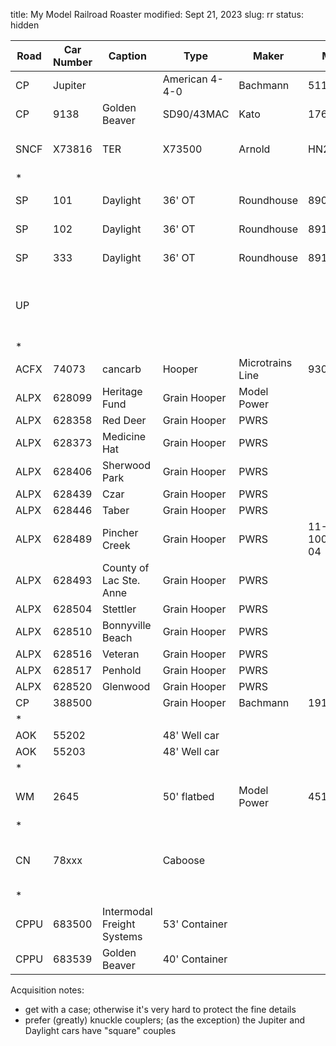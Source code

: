 title: My Model Railroad Roaster
modified: Sept 21, 2023
slug: rr
status: hidden

| Road | Car Number | Caption                    | Type           | Maker            | Model          | Acquisition            | Price | Notes                                      |
| ---- | ---------- | -------------------------- | -------------- | ---------------- | -------------- | ---------------------- | ----- | ------------------------------------------ |
| CP   | Jupiter    |                            | American 4-4-0 | Bachmann         | 51174          |                        |       | DC                                         |
| CP   | 9138       | Golden Beaver              | SD90/43MAC     | Kato             | 176-5616       | Edmonton train show    |       | DC                                         |
| SNCF | X73816     | TER                        | X73500         | Arnold           | HN2479         | Hampshire Models, 2023 | ~$240 | DC                                         |
| \*   |            |                            |                |                  |                |                        |       |                                            |
| SP   | 101        | Daylight                   | 36' OT         | Roundhouse       | 8909           | Edmonton train show    |       | Overton Coach                              |
| SP   | 102        | Daylight                   | 36' OT         | Roundhouse       | 8910           | Edmonton train show    |       | Overton Combine                            |
| SP   | 333        | Daylight                   | 36' OT         | Roundhouse       | 8912           | Edmonton train show    |       | Overton Baggage                            |
| UP   |            |                            |                |                  |                |                        |       | ~50' grey passenger car with raised center |
| \*   |            |                            |                |                  |                |                        |       |                                            |
| ACFX | 74073      | cancarb                    | Hooper         | Microtrains Line | 93070          |                        |       |                                            |
| ALPX | 628099     | Heritage Fund              | Grain Hooper   | Model Power      |                |                        |       | square couplers                            |
| ALPX | 628358     | Red Deer                   | Grain Hooper   | PWRS             |                | PWRS                   |       |                                            |
| ALPX | 628373     | Medicine Hat               | Grain Hooper   | PWRS             |                | PWRS                   |       |                                            |
| ALPX | 628406     | Sherwood Park              | Grain Hooper   | PWRS             |                | PWRS                   |       |                                            |
| ALPX | 628439     | Czar                       | Grain Hooper   | PWRS             |                | PWRS                   |       |                                            |
| ALPX | 628446     | Taber                      | Grain Hooper   | PWRS             |                | PWRS                   |       |                                            |
| ALPX | 628489     | Pincher Creek              | Grain Hooper   | PWRS             | 11-10001005-04 | PWRS                   |       |                                            |
| ALPX | 628493     | County of Lac Ste. Anne    | Grain Hooper   | PWRS             |                | PWRS                   |       |                                            |
| ALPX | 628504     | Stettler                   | Grain Hooper   | PWRS             |                | PWRS                   |       |                                            |
| ALPX | 628510     | Bonnyville Beach           | Grain Hooper   | PWRS             |                | PWRS                   |       |                                            |
| ALPX | 628516     | Veteran                    | Grain Hooper   | PWRS             |                | PWRS                   |       |                                            |
| ALPX | 628517     | Penhold                    | Grain Hooper   | PWRS             |                | PWRS                   |       |                                            |
| ALPX | 628520     | Glenwood                   | Grain Hooper   | PWRS             |                | PWRS                   |       |                                            |
| CP   | 388500     |                            | Grain Hooper   | Bachmann         | 19177          |                        |       |                                            |
| \*   |            |                            |                |                  |                |                        |       |                                            |
| AOK  | 55202      |                            | 48' Well car   |                  |                |                        |       | no case                                    |
| AOK  | 55203      |                            | 48' Well car   |                  |                |                        |       | no case                                    |
| \*   |            |                            |                |                  |                |                        |       |                                            |
| WM   | 2645       |                            | 50' flatbed    | Model Power      | 45160          | Edm train show, 2023   | $10   |                                            |
| \*   |            |                            |                |                  |                |                        |       |                                            |
| CN   | 78xxx      |                            | Caboose        |                  |                |                        |       | made in Yugoslavia; metal body and wheels  |
| \*   |            |                            |                |                  |                |                        |       |                                            |
| CPPU | 683500     | Intermodal Freight Systems | 53' Container  |                  |                |                        |       | yellowed                                   |
| CPPU | 683539     | Golden Beaver              | 40' Container  |                  |                |                        |       | yellowed                                   |


Acquisition notes:

- get with a case; otherwise it's very hard to protect the fine details
- prefer (greatly) knuckle couplers; (as the exception) the Jupiter and
  Daylight cars have "square" couples
